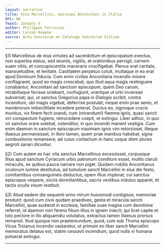 ```yaml
---
layout: narrative
title: Vita Marcellini, episcopi Anconitani in Italia
bhl: NA
feast: January 9
author: Philippus Ferrarius
editor: Carson Koepke
source: Acta Sanctorum ex Catalogo Sanctorum Italiae
---
```


---

§1) Marcellinus ob eius virtutes ad sacerdotium et episcopatum evectus, non superbia elatus, sed ieiuniis, vigiliis, et orationibus pervigil, carnem suam vitiis, et concupiscentiis macerans crucifigebat. Plenus erat caritate, mansuetudine, et lenitate. Castitatem perpetuo coluit, multaque in eo erat apud Dominum fiducia. Cum enim civitas Anconitana incendio misere conflagraret, quod eo magis crescebat, quo illud aqua magis restinguere conabantur, Anconitani ad sanctum episcopum, quem Deo carum, mirabiliaque fecisse sciebant, confugiunt, orantque ut urbi incensae subveniat; qui, ut sanctus Gregorius papa in *Dialogis* scribit, contra incendium, ubi magis vigebat, deferrise postulat; neque enim prae senio, et membrorum imbecillitate incedere poterat. Ductus eo, signoque crucis munitus, vix finem fecit orandi, cum (mirandum!) flamma ignis, quasi sancti viri conspectum fugiens, retrocedere coepit, et extingui. Liber adhuc, in quo vir sanctus orare solebat, ostenditur, in quo incendii manent vestigia. Cum enim daemon in sanctum episcopum maximam ignis vim retorsisset, illeque illaesus permansisset, in libro tamen, quem prae manibus habebat, signa combustionis remansere; ad cuius contactum in hanc usque diem plures aegroti sanari dicuntur.

§2) Cum autem ex hac vita sanctus Marcellinus excessisset, corpusque illius apud sanctum Cyriacum urbis patronum conditum esset, multis claruit miraculis, ex quibus pauca narrare non piget. Quidam nobilis Anconitanus oculorum lumine destitutus, ad tumulum sancti Marcellini in eius die festo, comitantibus consanguineis deductus, opem illius implorat; cui sanctus episcopus vespere, sociis dormitantibus, sacris vestibus indutus apparet, et tactis oculis visum restituit.

§3) Aliud eadem die sequenti anno mirum huiusmodi contigisse, memoriae produnt: quod cum civis quidam praedives, gesta et miracula sancti Marcellini, quae audierat in ecclesia, familiae suae magna cum devotione referret, id daemon non ferens filium illius in ignem iniecit; qui licet capite et toto pectore in illo aliquamdiu volutatus, extractus tamen illaesus prorsus remansit. Illud quoque non praetereundum, quod, cum sub Thoma episcopo Vicus Troianus incendio vastaretur, ut primum eo liber sancti Marcellini memoratus delatus est, statim cessavit incendium, quod nulla vi humana potuerat extingui. 

---
